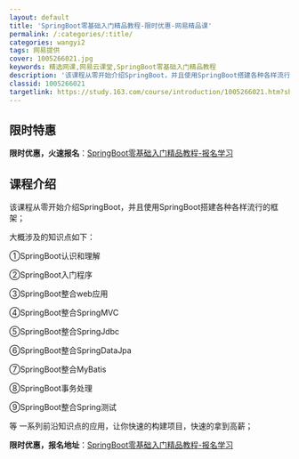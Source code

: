 ```yaml
---
layout: default
title: 'SpringBoot零基础入门精品教程-限时优惠-网易精品课'
permalink: /:categories/:title/
categories: wangyi2
tags: 网易提供
cover: 1005266021.jpg
keywords: 精选网课,网易云课堂,SpringBoot零基础入门精品教程
description: '该课程从零开始介绍SpringBoot，并且使用SpringBoot搭建各种各样流行的框架；大概涉及的知识点如下：①Sp'
classid: 1005266021
targetlink: https://study.163.com/course/introduction/1005266021.htm?share=1&shareId=1025206652&utm_campaign=share&utm_medium=iphoneShare&utm_source=&utm_u=1025206652
---
```


## 限时特惠

**限时优惠，火速报名**：[SpringBoot零基础入门精品教程-报名学习](https://study.163.com/course/introduction/1005266021.htm?share=1&shareId=1025206652&utm_campaign=share&utm_medium=iphoneShare&utm_source=&utm_u=1025206652)

## 课程介绍

该课程从零开始介绍SpringBoot，并且使用SpringBoot搭建各种各样流行的框架；

大概涉及的知识点如下：



①SpringBoot认识和理解

②SpringBoot入门程序

③SpringBoot整合web应用

④SpringBoot整合SpringMVC

⑤SpringBoot整合SpringJdbc

⑥SpringBoot整合SpringDataJpa

⑦SpringBoot整合MyBatis

⑧SpringBoot事务处理

⑨SpringBoot整合Spring测试 

等 一系列前沿知识点的应用，让你快速的构建项目，快速的拿到高薪；

**限时优惠，报名地址**：[SpringBoot零基础入门精品教程-报名学习](https://study.163.com/course/introduction/1005266021.htm?share=1&shareId=1025206652&utm_campaign=share&utm_medium=iphoneShare&utm_source=&utm_u=1025206652)

